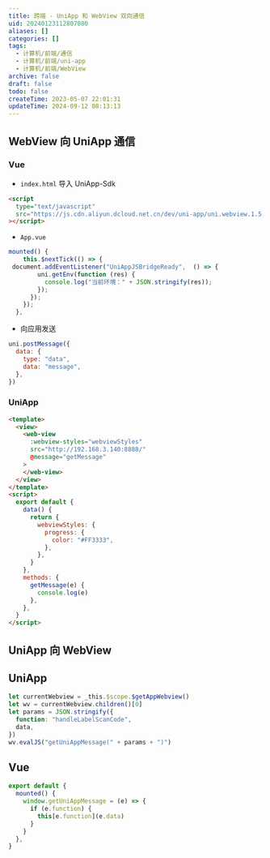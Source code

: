 ```yaml
---
title: 跨端 - UniApp 和 WebView 双向通信
uid: 20240123112807080
aliases: []
categories: []
tags:
  - 计算机/前端/通信
  - 计算机/前端/uni-app
  - 计算机/前端/WebView
archive: false
draft: false
todo: false
createTime: 2023-05-07 22:01:31
updateTime: 2024-09-12 08:13:13
---
```


## WebView 向 UniApp 通信

### Vue

- `index.html` 导入 UniApp-Sdk

```html
<script
  type="text/javascript"
  src="https://js.cdn.aliyun.dcloud.net.cn/dev/uni-app/uni.webview.1.5.2.js"
></script>
```

- `App.vue`

```javascript
mounted() {
    this.$nextTick(() => { 
 document.addEventListener("UniAppJSBridgeReady",  () => {
        uni.getEnv(function (res) {
          console.log("当前环境：" + JSON.stringify(res));
        });
      });
    });
  },
```

- 向应用发送

```javascript
uni.postMessage({
  data: {
    type: "data",
    data: "message",
  },
})
```

### UniApp

```html
<template>
  <view>
    <web-view
      :webview-styles="webviewStyles"
      src="http://192.168.3.140:8888/"
      @message="getMessage"
    >
    </web-view>
  </view>
</template>
<script>
  export default {
    data() {
      return {
        webviewStyles: {
          progress: {
            color: "#FF3333",
          },
        },
      }
    },
    methods: {
      getMessage(e) {
        console.log(e)
      },
    },
  }
</script>
```

## UniApp 向 WebView

## UniApp

```javascript
let currentWebview = _this.$scope.$getAppWebview()
let wv = currentWebview.children()[0]
let params = JSON.stringify({
  function: "handleLabelScanCode",
  data,
})
wv.evalJS("getUniAppMessage(" + params + ")")
```

## Vue

```javascript
export default {
  mounted() {
    window.getUniAppMessage = (e) => {
      if (e.function) {
        this[e.function](e.data)
      }
    }
  },
}
```
